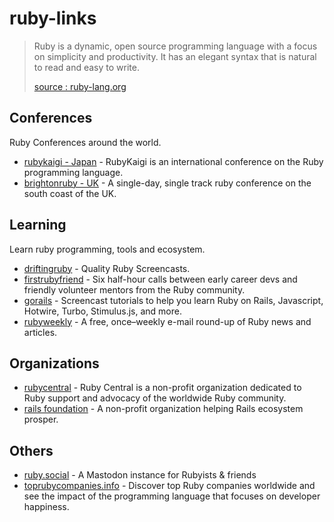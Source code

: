 # ruby-links

> Ruby is a dynamic, open source programming language with a focus on simplicity and productivity. It has an elegant syntax that is natural to read and easy to write.
>
> [source : ruby-lang.org]([Ruby](https://www.ruby-lang.org/en/))

## Conferences
Ruby Conferences around the world.
- [rubykaigi - Japan](https://rubykaigi.org) - RubyKaigi is an international conference on the Ruby programming language.
- [brightonruby - UK](https://brightonruby.com/) - A single-day, single track ruby conference on the south coast of the UK.

## Learning
Learn ruby programming, tools and ecosystem.
- [driftingruby](https://www.driftingruby.com/) - Quality Ruby Screencasts.
- [firstrubyfriend](https://firstrubyfriend.org/) - Six half-hour calls between early career devs and friendly volunteer mentors from the Ruby community.
- [gorails](https://gorails.com/) - Screencast tutorials to help you learn Ruby on Rails, Javascript, Hotwire, Turbo, Stimulus.js, and more.
- [rubyweekly](https://rubyweekly.com/) - A free, once–weekly e-mail round-up of Ruby news and articles.

## Organizations
- [rubycentral](https://rubycentral.org/) - Ruby Central is a non-profit organization dedicated to Ruby support and advocacy of the worldwide Ruby community.
- [rails foundation](https://rubyonrails.org/foundation) - A non-profit organization helping Rails ecosystem prosper.

## Others
- [ruby.social](https://ruby.social) - A Mastodon instance for Rubyists & friends
- [toprubycompanies.info](https://toprubycompanies.info/) - Discover top Ruby companies worldwide and see the impact of the programming language that focuses on developer happiness.
